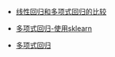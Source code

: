 
* [线性回归和多项式回归的比较](compare_with_linear_regression.py)

* [多项式回归-使用sklearn](polynomial_regression_with_sklearn.py)

* [多项式回归](polynomial_regression.py)


